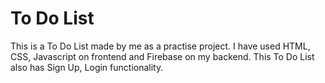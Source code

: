 # To Do List
This is a To Do List made by me as a practise project. I have used HTML, CSS, Javascript on frontend and Firebase on my backend.
This To Do List also has Sign Up, Login functionality.
